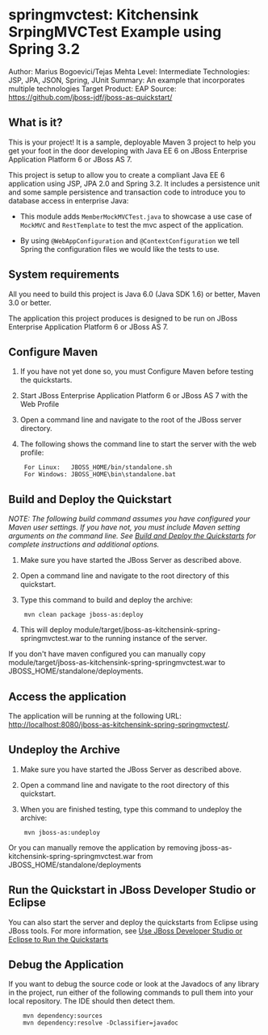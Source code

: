springmvctest: Kitchensink SrpingMVCTest Example using Spring 3.2
=============================================================================
Author: Marius Bogoevici/Tejas Mehta
Level: Intermediate
Technologies: JSP, JPA, JSON, Spring, JUnit
Summary: An example that incorporates multiple technologies
Target Product: EAP
Source: <https://github.com/jboss-jdf/jboss-as-quickstart/>

What is it?
-----------

This is your project! It is a sample, deployable Maven 3 project to help you get your foot in the door developing with Java EE 6 on JBoss Enterprise Application Platform 6 or JBoss AS 7.

This project is setup to allow you to create a compliant Java EE 6 application using JSP, JPA 2.0 and Spring 3.2. It includes a persistence unit and some sample persistence and transaction code to introduce you to database access in enterprise Java:

* This module adds `MemberMockMVCTest.java` to showcase a use case of `MockMVC` and `RestTemplate` to test the mvc aspect of the application.

* By using `@WebAppConfiguration` and `@ContextConfiguration` we tell Spring the configuration files we would like the tests to use.

System requirements
-------------------

All you need to build this project is Java 6.0 (Java SDK 1.6) or better, Maven 3.0 or better.

The application this project produces is designed to be run on JBoss Enterprise Application Platform 6 or JBoss AS 7.

Configure Maven
---------------

1. If you have not yet done so, you must Configure Maven before testing the quickstarts.
2. Start JBoss Enterprise Application Platform 6 or JBoss AS 7 with the Web Profile
3. Open a command line and navigate to the root of the JBoss server directory.
4. The following shows the command line to start the server with the web profile:

        For Linux:   JBOSS_HOME/bin/standalone.sh
        For Windows: JBOSS_HOME\bin\standalone.bat

Build and Deploy the Quickstart
-------------------------------

_NOTE: The following build command assumes you have configured your Maven user settings. If you have not, you must include Maven setting arguments on the command line. See [Build and Deploy the Quickstarts](../README.md#build-and-deploy-the-quickstarts) for complete instructions and additional options._

1. Make sure you have started the JBoss Server as described above.
2. Open a command line and navigate to the root directory of this quickstart.
3. Type this command to build and deploy the archive:

        mvn clean package jboss-as:deploy

4. This will deploy module/target/jboss-as-kitchensink-spring-springmvctest.war to the running instance of the server.

If you don't have maven configured you can manually copy module/target/jboss-as-kitchensink-spring-springmvctest.war to JBOSS_HOME/standalone/deployments.

Access the application
----------------------

The application will be running at the following URL: <http://localhost:8080/jboss-as-kitchensink-spring-springmvctest/>.

Undeploy the Archive
----------------------

1. Make sure you have started the JBoss Server as described above.
2. Open a command line and navigate to the root directory of this quickstart.
3. When you are finished testing, type this command to undeploy the archive:

        mvn jboss-as:undeploy

Or you can manually remove the application by removing jboss-as-kitchensink-spring-springmvctest.war from JBOSS_HOME/standalone/deployments

Run the Quickstart in JBoss Developer Studio or Eclipse
-------------------------------------

You can also start the server and deploy the quickstarts from Eclipse using JBoss tools. For more information, see [Use JBoss Developer Studio or Eclipse to Run the Quickstarts](../README.md#use-jboss-developer-studio-or-eclipse-to-run-the-quickstarts)


Debug the Application
---------------------

If you want to debug the source code or look at the Javadocs of any library in the project, run either of the following commands to pull them into your local repository. The IDE should then detect them.

        mvn dependency:sources
        mvn dependency:resolve -Dclassifier=javadoc
